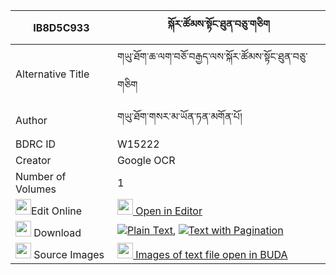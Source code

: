 |IB8D5C933|སྐོར་ཚོམས་སྟོང་ཐུན་བཅུ་གཅིག 
| --- | --- 
|Alternative Title |གཡུ་ཐོག་ཆ་ལག་བཅོ་བརྒྱད་ལས་སྐོར་ཚོམས་སྟོང་ཐུན་བཅུ་གཅིག
|Author| གཡུ་ཐོག་གསར་མ་ཡོན་ཏན་མགོན་པོ།
|BDRC ID | W15222
|Creator | Google OCR
|Number of Volumes| 1
|<img width="25" src="https://img.icons8.com/color/25/000000/edit-property.png">Edit Online| [<img width="25" src="https://avatars.githubusercontent.com/u/45091458?s=200&v=4"> Open in Editor](http://editor.openpecha.org/IB8D5C933)
|<img width="25" src="https://img.icons8.com/fluent/48/000000/download-2.png"/>  Download | [![](https://img.icons8.com/color/20/000000/txt.png)Plain Text](https://github.com/Openpecha/IB8D5C933/releases/download/v1/kor_tsom_tongtun_chuchik_plain_IB8D5C933.zip), [![](https://img.icons8.com/color/20/000000/txt.png)Text with Pagination](https://github.com/Openpecha/IB8D5C933/releases/download/v1/kor_tsom_tongtun_chuchik_pages_IB8D5C933.zip)
|<img width="25" src="https://img.icons8.com/plasticine/100/000000/pictures-folder.png"/>  Source Images | [<img width="25" src="https://library.bdrc.io/icons/BUDA-small.svg"> Images of text file open in BUDA](https://library.bdrc.io/show/bdr:W15222)